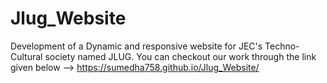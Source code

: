 # Jlug_Website
Development of a Dynamic and responsive website for JEC's Techno-Cultural society named JLUG.
You can checkout our work through the link given below -->
https://sumedha758.github.io/Jlug_Website/

